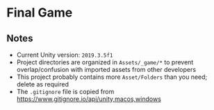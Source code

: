 
# Final Game

## Notes

* Current Unity version: `2019.3.5f1`
* Project directories are organized in `Assets/_game/*` to prevent overlap/confusion with imported assets from other developers
* This project probably contains more `Asset/Folders` than you need; delete as required
* The `.gitignore` file is copied from https://www.gitignore.io/api/unity,macos,windows


